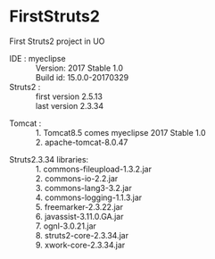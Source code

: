 # FirstStruts2
First Struts2 project in UO</br>

IDE : myeclipse </br>
&nbsp;&nbsp;&nbsp;&nbsp;&nbsp;&nbsp;&nbsp;&nbsp;&nbsp;&nbsp;&nbsp;&nbsp;Version: 2017 Stable 1.0</br>
&nbsp;&nbsp;&nbsp;&nbsp;&nbsp;&nbsp;&nbsp;&nbsp;&nbsp;&nbsp;&nbsp;&nbsp;Build id: 15.0.0-20170329</br>
Struts2 :</br>
&nbsp;&nbsp;&nbsp;&nbsp;&nbsp;&nbsp;&nbsp;&nbsp;&nbsp;&nbsp;&nbsp;&nbsp;first version 2.5.13</br>
&nbsp;&nbsp;&nbsp;&nbsp;&nbsp;&nbsp;&nbsp;&nbsp;&nbsp;&nbsp;&nbsp;&nbsp;last version 2.3.34</br>

Tomcat :</br>
&nbsp;&nbsp;&nbsp;&nbsp;&nbsp;&nbsp;&nbsp;&nbsp;&nbsp;&nbsp;&nbsp;&nbsp;1. Tomcat8.5 comes myeclipse 2017 Stable 1.0</br>
&nbsp;&nbsp;&nbsp;&nbsp;&nbsp;&nbsp;&nbsp;&nbsp;&nbsp;&nbsp;&nbsp;&nbsp;2. apache-tomcat-8.0.47</br>
         
Struts2.3.34 libraries:</br>
&nbsp;&nbsp;&nbsp;&nbsp;&nbsp;&nbsp;&nbsp;&nbsp;&nbsp;&nbsp;&nbsp;&nbsp;1. commons-fileupload-1.3.2.jar</br>
&nbsp;&nbsp;&nbsp;&nbsp;&nbsp;&nbsp;&nbsp;&nbsp;&nbsp;&nbsp;&nbsp;&nbsp;2. commons-io-2.2.jar</br>
&nbsp;&nbsp;&nbsp;&nbsp;&nbsp;&nbsp;&nbsp;&nbsp;&nbsp;&nbsp;&nbsp;&nbsp;3. commons-lang3-3.2.jar</br>
&nbsp;&nbsp;&nbsp;&nbsp;&nbsp;&nbsp;&nbsp;&nbsp;&nbsp;&nbsp;&nbsp;&nbsp;4. commons-logging-1.1.3.jar</br>
&nbsp;&nbsp;&nbsp;&nbsp;&nbsp;&nbsp;&nbsp;&nbsp;&nbsp;&nbsp;&nbsp;&nbsp;5. freemarker-2.3.22.jar</br>
&nbsp;&nbsp;&nbsp;&nbsp;&nbsp;&nbsp;&nbsp;&nbsp;&nbsp;&nbsp;&nbsp;&nbsp;6. javassist-3.11.0.GA.jar</br>
&nbsp;&nbsp;&nbsp;&nbsp;&nbsp;&nbsp;&nbsp;&nbsp;&nbsp;&nbsp;&nbsp;&nbsp;7. ognl-3.0.21.jar</br>
&nbsp;&nbsp;&nbsp;&nbsp;&nbsp;&nbsp;&nbsp;&nbsp;&nbsp;&nbsp;&nbsp;&nbsp;8. struts2-core-2.3.34.jar</br>
&nbsp;&nbsp;&nbsp;&nbsp;&nbsp;&nbsp;&nbsp;&nbsp;&nbsp;&nbsp;&nbsp;&nbsp;9. xwork-core-2.3.34.jar</br>
